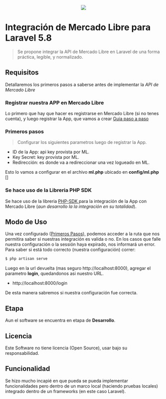 <p align="center"><img src="http://code-jr.com.ar/img/code-jr.jpg"></p>

# Integración de Mercado Libre para Laravel 5.8

> Se propone integrar la API de Mercado Libre en Laravel de una forma práctica, legible, y normalizado.

## Requisitos
Detallaremos los primeros pasos a saberse antes de implementar la *API de Mercado Libre*

### Registrar nuestra APP en Mercado Libre

Lo primero que hay que hacer es registrarse en Mercado Libre (si no tenes cuenta), y luego registrar la App, que vamos a crear
<a href="https://developers.mercadolibre.com.ar/es_ar/api-docs-es/" target="_blank"> Guia paso a paso </a>

### Primeros pasos

> Configurar los siguientes parametros luego de registrar la App.

* ID de la App: api key provista por ML.
* Key Secret: key provista por ML.
* Redirección: es donde va a redireccionar una vez logueado en ML.

Esto lo vamos a configurar en el archivo **ml.php** ubicado en **config/ml.php** []

### Se hace uso de la Libreria PHP SDK

Se hace uso de la libreria <a href="https://github.com/mercadolibre/php-sdk"> PHP-SDK </a> para la integración de la App con Mercado Libre (*aun desarrollo la la integración en su totalidad*).


## Modo de Uso

Una vez configurado ([Primeros Pasos](#primeros-pasos)), podemos acceder a la ruta que nos permitira saber si nuestras integración es valida o no.
En los casos que falle nuestra configuración o la sessión haya expirado, nos informará un error.
Para saber si está todo correcto (nuestra configuración) correr:

```sh
$ php artisan serve
```

Luego en la url devuelta (mas seguro http://localhost:8000), agregar el parametro **login**, quedandonos asi nuestro URL.

* http://localhost:8000/login

De esta manera sabremos si nuestra configuración fue correcta.

## Etapa

Aun el software se encuentra en etapa de **Desarrollo**.

## Licencia

Este Software no tiene licencia (Open Source), usar bajo su responsabilidad.

## Funcionalidad

Se hizo mucho incapié en que pueda se pueda implementar funcionalidades pero dentro de un marco local (haciendo pruebas locales) integrado dentro de un frameworks (en este caso Laravel).
